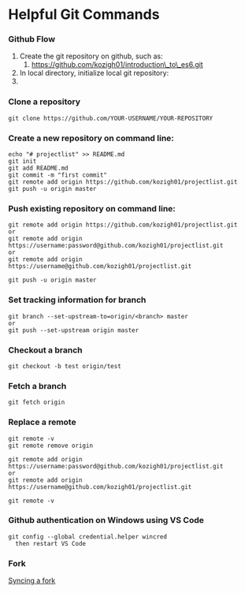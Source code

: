 # Helpful Git Commands

### Github Flow

1. Create the git repository on github, such as:  
   1. https://github.com/kozigh01/introduction\_to\_es6.git
2. In local directory, initialize local git repository:
3. 
### Clone a repository

```text
git clone https://github.com/YOUR-USERNAME/YOUR-REPOSITORY
```

### Create a new repository on command line:

```text
echo "# projectlist" >> README.md
git init
git add README.md
git commit -m "first commit"
git remote add origin https://github.com/kozigh01/projectlist.git
git push -u origin master
```

### Push existing repository on command line:

```text
git remote add origin https://github.com/kozigh01/projectlist.git
or
git remote add origin https://username:password@github.com/kozigh01/projectlist.git
or
git remote add origin https://username@github.com/kozigh01/projectlist.git

git push -u origin master
```

### Set tracking information for branch

```text
git branch --set-upstream-to=origin/<branch> master
or
git push --set-upstream origin master
```

### Checkout a branch

```text
git checkout -b test origin/test
```

### Fetch a branch

```text
git fetch origin
```

### Replace a remote

```text
git remote -v
git remote remove origin

git remote add origin https://username:password@github.com/kozigh01/projectlist.git
or
git remote add origin https://username@github.com/kozigh01/projectlist.git

git remote -v
```

### Github authentication on Windows using VS Code

```text
git config --global credential.helper wincred
  then restart VS Code
```

### Fork

[Syncing a fork](https://help.github.com/articles/syncing-a-fork/)

